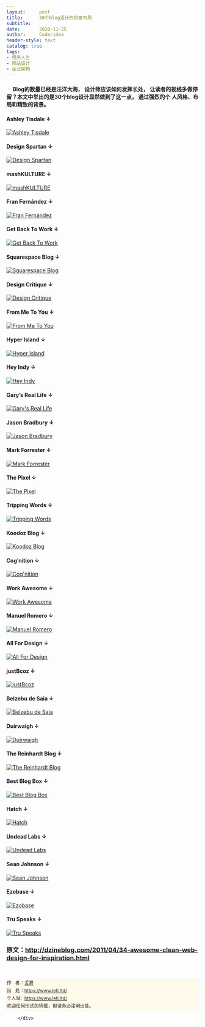 ```yaml
---
layout:     post
title:      30个blog设计的创意布局
subtitle:   
date:       2020-11-25
author:     Coderidea
header-style: text
catalog: true
tags:
- 程序人生
- 网站设计
- 企业架构
--- 
```

<div class="postBody">
			<div id="cnblogs_post_body" class="blogpost-body"><h4>     Blog的数量已经是汪洋大海， 设计师应该如何发挥长处， 让读者的视线多做停留？本文中举出的是30个blog设计显然做到了这一点， 通过强烈的个 人风格、布局和精致的背景。</h4>
<h4>Ashley Tisdale ↓</h4>
<p><a title="Ashley Tisdale" href="http://www.ashleytisdale.com/"><img class="wideimg" src="http://spyrestudios.com/wp-content/uploads/2009/11/ashley-tisdale.jpg" alt="Ashley Tisdale" /></a></p>
<h4>Design Spartan ↓</h4>
<p><a title="Design Spartan" href="http://www.designspartan.com/"><img class="wideimg" src="http://spyrestudios.com/wp-content/uploads/2009/11/design-spartan.jpg" alt="Design Spartan" /></a></p>
<h4>mashKULTURE ↓</h4>
<p><a title="mashKULTURE" href="http://english.mashkulture.net/"><img class="wideimg" src="http://spyrestudios.com/wp-content/uploads/2009/11/mash-kulture.jpg" alt="mashKULTURE" /></a></p>
<h4>Fran Fernández ↓</h4>
<p><a title="Fran Fernández" href="http://franfernandez.com/"><img class="wideimg" src="http://spyrestudios.com/wp-content/uploads/2009/11/fran-fernandez.jpg" alt="Fran Fernández" /></a></p>
<h4>Get Back To Work ↓</h4>
<p><a title="Get Back To Work" href="http://www.getbacktowork.fr/"><img class="wideimg" src="http://spyrestudios.com/wp-content/uploads/2009/11/get-back-to-work.jpg" alt="Get Back To Work" /></a></p>
<h4>Squarespace Blog ↓</h4>
<p><a title="Squarespace Blog" href="http://blog.squarespace.com/"><img class="wideimg" src="http://spyrestudios.com/wp-content/uploads/2009/11/squarespace-blog.jpg" alt="Squarespace Blog" /></a></p>
<h4>Design Critique ↓</h4>
<p><a title="Design Critique" href="http://wecritiquedesigns.com/"><img class="wideimg" src="http://spyrestudios.com/wp-content/uploads/2009/11/design-critique.jpg" alt="Design Critique" /></a></p>
<h4>From Me To You ↓</h4>
<p><a title="From Me To You" href="http://fromme-toyou.tumblr.com/"><img class="wideimg" src="http://spyrestudios.com/wp-content/uploads/2009/11/from-me-to-you.jpg" alt="From Me To You" /></a></p>
<h4>Hyper Island ↓</h4>
<p><a title="Hyper Island" href="http://hi.pirajafisken.net/"><img class="wideimg" src="http://spyrestudios.com/wp-content/uploads/2009/11/hyper-island.jpg" alt="Hyper Island" /></a></p>
<h4>Hey Indy ↓</h4>
<p><a title="Hey Indy" href="http://heyindy.com/"><img class="wideimg" src="http://spyrestudios.com/wp-content/uploads/2009/11/hey-indy.jpg" alt="Hey Indy" /></a></p>
<h4>Gary’s Real Life ↓</h4>
<p><a title="Gary's Real Life" href="http://www.garysreallife.com/"><img class="wideimg" src="http://spyrestudios.com/wp-content/uploads/2009/11/garys-real-life.jpg" alt="Gary's Real Life" /></a></p>
<h4>Jason Bradbury ↓</h4>
<p><a title="Jason Bradbury" href="http://www.jasonbradbury.com/"><img class="wideimg" src="http://spyrestudios.com/wp-content/uploads/2009/11/jason-bradbury.jpg" alt="Jason Bradbury" /></a></p>
<h4>Mark Forrester ↓</h4>
<p><a title="Mark Forrester" href="http://www.markforrester.co.za/"><img class="wideimg" src="http://spyrestudios.com/wp-content/uploads/2009/11/mark-forrester.jpg" alt="Mark Forrester" /></a></p>
<h4>The Pixel ↓</h4>
<p><a title="The Pixel" href="http://www.thepixel.com/blog/"><img class="wideimg" src="http://spyrestudios.com/wp-content/uploads/2009/11/the-pixel.jpg" alt="The Pixel" /></a></p>
<h4>Tripping Words ↓</h4>
<p><a title="Tripping Words" href="http://www.trippingwords.com/"><img class="wideimg" src="http://spyrestudios.com/wp-content/uploads/2009/11/tripping-words.jpg" alt="Tripping Words" /></a></p>
<h4>Koodoz Blog ↓</h4>
<p><a title="Koodoz Blog" href="http://www.koodoz.com.au/klog/"><img class="wideimg" src="http://spyrestudios.com/wp-content/uploads/2009/11/koodoz-blog.jpg" alt="Koodoz Blog" /></a></p>
<h4>Cog’nition ↓</h4>
<p><a title="Cog'nition" href="http://cog.nitiondesign.com/"><img class="wideimg" src="http://spyrestudios.com/wp-content/uploads/2009/11/cognition.jpg" alt="Cog'nition" /></a></p>
<h4>Work Awesome ↓</h4>
<p><a title="Work Awesome" href="http://workawesome.com/"><img class="wideimg" src="http://spyrestudios.com/wp-content/uploads/2009/11/work-awesome.jpg" alt="Work Awesome" /></a></p>
<h4>Manuel Romero ↓</h4>
<p><a title="Manuel Romero" href="http://www.theycallmemarty.com/"><img class="wideimg" src="http://spyrestudios.com/wp-content/uploads/2009/11/they-call-me-marty.jpg" alt="Manuel Romero" /></a></p>
<h4>All For Design ↓</h4>
<p><a title="All For Design" href="http://all-for-design.com/"><img class="wideimg" src="http://spyrestudios.com/wp-content/uploads/2009/11/all-for-design.jpg" alt="All For Design" /></a></p>
<h4>justBcoz ↓</h4>
<p><a title="justBcoz" href="http://www.justbcoz.co.za/headspace/"><img class="wideimg" src="http://spyrestudios.com/wp-content/uploads/2009/11/justBcoz.jpg" alt="justBcoz" /></a></p>
<h4>Belzebu de Saia ↓</h4>
<p><a title="Belzebu de Saia" href="http://www.belzebudesaia.com/"><img class="wideimg" src="http://spyrestudios.com/wp-content/uploads/2009/11/belzebu-de-saia.jpg" alt="Belzebu de Saia" /></a></p>
<h4>Duirwaigh ↓</h4>
<p><a title="Duirwaigh" href="http://www.duirwaigh.com/"><img class="wideimg" src="http://spyrestudios.com/wp-content/uploads/2009/11/duirwaigh.jpg" alt="Duirwaigh" /></a></p>
<h4>The Reinhardt Blog ↓</h4>
<p><a title="The Reinhardt Blog" href="http://thereinhardtblog.com/"><img class="wideimg" src="http://spyrestudios.com/wp-content/uploads/2009/11/reinhardt.jpg" alt="The Reinhardt Blog" /></a></p>
<h4>Best Blog Box ↓</h4>
<p><a title="Best Blog Box" href="http://bestblogbox.com/"><img class="wideimg" src="http://spyrestudios.com/wp-content/uploads/2009/11/best-blog-box.jpg" alt="Best Blog Box" /></a></p>
<h4>Hatch ↓</h4>
<p><a title="Hatch" href="http://freshapproachcoach.com/"><img class="wideimg" src="http://spyrestudios.com/wp-content/uploads/2009/11/hatch.jpg" alt="Hatch" /></a></p>
<h4>Undead Labs ↓</h4>
<p><a title="Undead labs" href="http://undeadlabs.com/"><img class="wideimg" src="http://spyrestudios.com/wp-content/uploads/2009/11/undead-labs.jpg" alt="Undead Labs" /></a></p>
<h4>Sean Johnson ↓</h4>
<p><a title="Sean Johnson" href="http://www.seanjohnson.net/"><img class="wideimg" src="http://spyrestudios.com/wp-content/uploads/2009/11/sean-johnson.jpg" alt="Sean Johnson" /></a></p>
<h4>Ezobase ↓</h4>
<p><a title="Ezobase" href="http://www.ezobase.com/"><img class="wideimg" src="http://spyrestudios.com/wp-content/uploads/2009/11/ezo-base.jpg" alt="Ezobase" /></a></p>
<h4>Tru Speaks ↓</h4>
<p><a title="Tru Speaks" href="http://truspeaks.com/"><img class="wideimg" src="http://spyrestudios.com/wp-content/uploads/2009/11/tru-speaks.jpg" alt="Tru Speaks" /></a></p>
<h3>原文：<a href="http://dzineblog.com/2011/04/34-awesome-clean-web-design-for-inspiration.html">http://dzineblog.com/2011/04/34-awesome-clean-web-design-for-inspiration.html</a></h3>


<div id="ckepop"> </div>
<div>
<p id="PSignature" style="line-height:20px;background:#FFFAEA no-repeat 2% 50%;font-size:12px;border:#e0e0e0 1px dashed;">作   者：<a href="https://www.leti.ltd/">孟晨</a> <br /> 出   处：<a href="https://www.leti.ltd/">https://www.leti.ltd/</a> <br />个人站:  <a href="https://www.leti.ltd/">https://www.leti.ltd/</a><br />欢迎任何形式的转载，但请务必注明出处。</p>
</div></div><div id="MySignature"></div>
<div class="clear"></div>
<div id="blog_post_info_block">
<div id="BlogPostCategory"></div>
<div id="EntryTag"></div>
<div id="blog_post_info">
</div>
<div class="clear"></div>
<div id="post_next_prev"></div>
</div>


		</div>